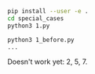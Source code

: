 
```bash
pip install --user -e .
cd special_cases
python3 1.py

python3 1_before.py
...
```

Doesn't work yet: 2, 5, 7.
